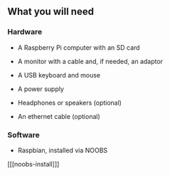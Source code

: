 ## What you will need

### Hardware

+ A Raspberry Pi computer with an SD card

+ A monitor with a cable and, if needed, an adaptor

+ A USB keyboard and mouse

+ A power supply

+ Headphones or speakers (optional)

+ An ethernet cable (optional)

### Software

+ Raspbian, installed via NOOBS

[[[noobs-install]]]
